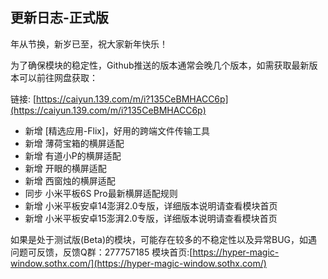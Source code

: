 ## 更新日志-正式版

年从节换，新岁已至，祝大家新年快乐！

为了确保模块的稳定性，Github推送的版本通常会晚几个版本，如需获取最新版本可以前往网盘获取：

链接: [https://caiyun.139.com/m/i?135CeBMHACC6p](https://caiyun.139.com/m/i?135CeBMHACC6p)


- 新增 [精选应用-Flix]，好用的跨端文件传输工具
- 新增 薄荷宝箱的横屏适配
- 新增 有道小P的横屏适配
- 新增 开眼的横屏适配
- 新增 西窗烛的横屏适配
- 同步 小米平板6S Pro最新横屏适配规则
- 新增 小米平板安卓14澎湃2.0专版，详细版本说明请查看模块首页
- 新增 小米平板安卓15澎湃2.0专版，详细版本说明请查看模块首页

如果是处于测试版(Beta)的模块，可能存在较多的不稳定性以及异常BUG，如遇问题可反馈，反馈Q群：277757185
模块首页:[https://hyper-magic-window.sothx.com/](https://hyper-magic-window.sothx.com/)